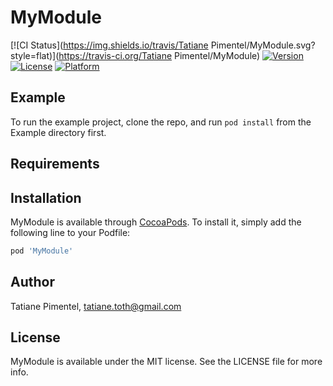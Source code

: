 # MyModule

[![CI Status](https://img.shields.io/travis/Tatiane Pimentel/MyModule.svg?style=flat)](https://travis-ci.org/Tatiane Pimentel/MyModule)
[![Version](https://img.shields.io/cocoapods/v/MyModule.svg?style=flat)](https://cocoapods.org/pods/MyModule)
[![License](https://img.shields.io/cocoapods/l/MyModule.svg?style=flat)](https://cocoapods.org/pods/MyModule)
[![Platform](https://img.shields.io/cocoapods/p/MyModule.svg?style=flat)](https://cocoapods.org/pods/MyModule)

## Example

To run the example project, clone the repo, and run `pod install` from the Example directory first.

## Requirements

## Installation

MyModule is available through [CocoaPods](https://cocoapods.org). To install
it, simply add the following line to your Podfile:

```ruby
pod 'MyModule'
```

## Author

Tatiane Pimentel, tatiane.toth@gmail.com

## License

MyModule is available under the MIT license. See the LICENSE file for more info.
